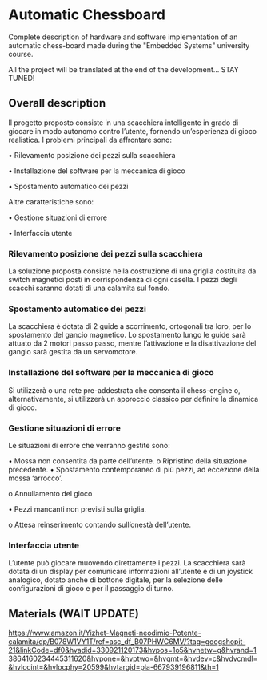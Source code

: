 # Automatic Chessboard
Complete description of hardware and software implementation of an automatic chess-board made during the "Embedded Systems" university course.

All the project will be translated at the end of the development... STAY TUNED!

## Overall description
Il progetto proposto consiste in una scacchiera intelligente in grado di giocare in modo autonomo contro l’utente, fornendo un’esperienza di gioco realistica. 
I problemi principali da affrontare sono:

•	Rilevamento posizione dei pezzi sulla scacchiera

•	Installazione del software per la meccanica di gioco

•	Spostamento automatico dei pezzi

Altre caratteristiche sono:

•	Gestione situazioni di errore

•	Interfaccia utente

### Rilevamento posizione dei pezzi sulla scacchiera
La soluzione proposta consiste nella costruzione di una griglia costituita da switch magnetici posti in corrispondenza di ogni casella. 
I pezzi degli scacchi saranno dotati di una calamita sul fondo. 
### Spostamento automatico dei pezzi
La scacchiera è dotata di 2 guide a scorrimento, ortogonali tra loro, per lo spostamento del gancio magnetico.
Lo spostamento lungo le guide sarà attuato da 2 motori passo passo, mentre l’attivazione e la disattivazione del gangio sarà gestita da un servomotore.
### Installazione del software per la meccanica di gioco
Si utilizzerà o una rete pre-addestrata che consenta il chess-engine o, alternativamente, si utilizzerà un approccio classico per definire la dinamica di gioco.
### Gestione situazioni di errore
Le situazioni di errore che verranno gestite sono:

•	Mossa non consentita da parte dell’utente.
  o	Ripristino della situazione precedente.
•	Spostamento contemporaneo di più pezzi, ad eccezione della mossa ‘arrocco’.

  o	Annullamento del gioco
  
•	Pezzi mancanti non previsti sulla griglia.

  o	Attesa reinserimento contando sull’onestà dell’utente.
  
### Interfaccia utente
L’utente può giocare muovendo direttamente i pezzi.
La scacchiera sarà dotata di un display per comunicare informazioni all’utente e di un joystick analogico, dotato anche di bottone digitale, per la selezione delle configurazioni di gioco e per il passaggio di turno.


## Materials (WAIT UPDATE)
https://www.amazon.it/Yizhet-Magneti-neodimio-Potente-calamita/dp/B078W1VY1T/ref=asc_df_B07PHWC6MV/?tag=googshopit-21&linkCode=df0&hvadid=330921120173&hvpos=1o5&hvnetw=g&hvrand=13864160234445311620&hvpone=&hvptwo=&hvqmt=&hvdev=c&hvdvcmdl=&hvlocint=&hvlocphy=20599&hvtargid=pla-667939196811&th=1
